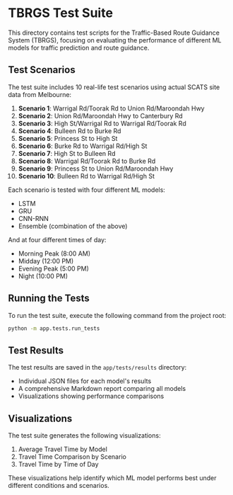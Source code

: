 # TBRGS Test Suite

This directory contains test scripts for the Traffic-Based Route Guidance System (TBRGS), focusing on evaluating the performance of different ML models for traffic prediction and route guidance.

## Test Scenarios

The test suite includes 10 real-life test scenarios using actual SCATS site data from Melbourne:

1. **Scenario 1**: Warrigal Rd/Toorak Rd to Union Rd/Maroondah Hwy
2. **Scenario 2**: Union Rd/Maroondah Hwy to Canterbury Rd
3. **Scenario 3**: High St/Warrigal Rd to Warrigal Rd/Toorak Rd
4. **Scenario 4**: Bulleen Rd to Burke Rd
5. **Scenario 5**: Princess St to High St
6. **Scenario 6**: Burke Rd to Warrigal Rd/High St
7. **Scenario 7**: High St to Bulleen Rd
8. **Scenario 8**: Warrigal Rd/Toorak Rd to Burke Rd
9. **Scenario 9**: Princess St to Union Rd/Maroondah Hwy
10. **Scenario 10**: Bulleen Rd to Warrigal Rd/High St

Each scenario is tested with four different ML models:
- LSTM
- GRU
- CNN-RNN
- Ensemble (combination of the above)

And at four different times of day:
- Morning Peak (8:00 AM)
- Midday (12:00 PM)
- Evening Peak (5:00 PM)
- Night (10:00 PM)

## Running the Tests

To run the test suite, execute the following command from the project root:

```bash
python -m app.tests.run_tests
```

## Test Results

The test results are saved in the `app/tests/results` directory:
- Individual JSON files for each model's results
- A comprehensive Markdown report comparing all models
- Visualizations showing performance comparisons

## Visualizations

The test suite generates the following visualizations:
1. Average Travel Time by Model
2. Travel Time Comparison by Scenario
3. Travel Time by Time of Day

These visualizations help identify which ML model performs best under different conditions and scenarios.
